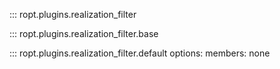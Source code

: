 ::: ropt.plugins.realization_filter

::: ropt.plugins.realization_filter.base

::: ropt.plugins.realization_filter.default
    options:
        members: none
